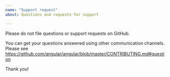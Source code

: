 ```yaml
---
name: "Support request"
about: Questions and requests for support

---
```


Please do not file questions or support requests on GitHub.

You can get your questions answered using other communication channels. Please see 
https://github.com/angular/angular/blob/master/CONTRIBUTING.md#question

Thank you!
